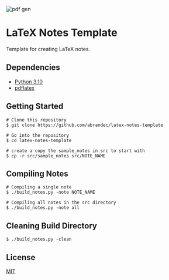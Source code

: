 ![pdf gen](https://github.com/abrandec/latex-notes-template/actions/workflows/pdf_gen.yml/badge.svg)

# LaTeX Notes Template

Template for creating LaTeX notes.

## Dependencies
- [Python 3.10](https://www.python.org/downloads/release/python-3100/)
- [pdflatex](https://pypi.org/project/pdflatex/)

## Getting Started
```
# Clone this repository
$ git clone https://github.com/abrandec/latex-notes-template

# Go into the repository
$ cd latex-notes-template

# create a copy the sample_notes in src to start with
$ cp -r src/sample_notes src/NOTE_NAME
```

## Compiling Notes
```
# Compiling a single note
$ ./build_notes.py -note NOTE_NAME

# Compiling all notes in the src directory
$ ./build_notes.py -note all
```

## Cleaning Build Directory
```
$ ./build_notes.py -clean
```

## License
[MIT](https://github.com/abrandec/latex-notes-template/blob/main/MIT-LICENSE.txt)
